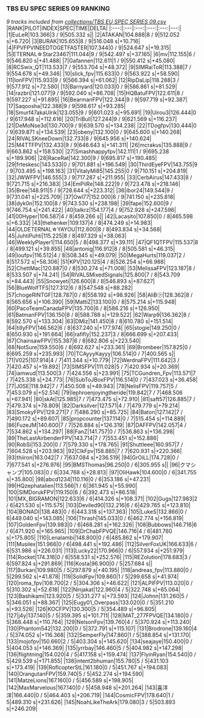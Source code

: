 ### TBS EU SPEC SERIES 09 RANKING
*9 tracks included from [collections/TBS EU SPEC SERIES 09.csv](/collections/TBS%20EU%20SPEC%20SERIES%2009.csv)*
|RANK|PILOT|INDEX|SPEC|TIME|DELTA|
|:---:|:---|:---:|:---:|:---:|---:|
|1|EuLeR|103.366|3 / 9|505.332 s||
|2|ATAKAN|104.888|8 / 9|512.052 s|+6.720|
|3|BURAK|105.655|8 / 9|516.048 s|+10.716|
|4|FPVFPVINEEDTOGETFASTER|107.344|0 / 9|524.647 s|+19.315|
|5|ETERNAL☆Star23467|111.044|9 / 9|542.497 s|+37.165|
|6|mv|112.155|6 / 9|546.820 s|+41.488|
|7|Gafannen|112.611|1 / 9|550.412 s|+45.080|
|8|RCSwix_QT|113.533|7 / 9|553.704 s|+48.372|
|9|SIMRaiToR|113.388|7 / 9|554.678 s|+49.346|
|10|slick_fpv|115.633|0 / 9|563.922 s|+58.590|
|11|IonFPV|115.933|9 / 9|566.394 s|+61.062|
|12|RipDaLip|118.288|3 / 9|577.912 s|+72.580|
|13|Barnyard|120.033|0 / 9|586.861 s|+81.529|
|14|razbri|121.077|9 / 9|592.040 s|+86.708|
|15|HQBatuFPV|122.611|8 / 9|597.227 s|+91.895|
|16|BearmanFPV|122.344|9 / 9|597.719 s|+92.387|
|17|Saqoosha|122.388|9 / 9|598.617 s|+93.285|
|18|Smurf47akaUlrik|123.055|9 / 9|601.023 s|+95.691|
|19|Uirou3|126.444|0 / 9|617.948 s|+112.616|
|20|TriBull|127.244|9 / 9|621.569 s|+116.237|
|21|DeMoNse3d|130.700|9 / 9|639.570 s|+134.238|
|22|TDogfpv|130.444|0 / 9|639.871 s|+134.539|
|23|obeny|132.100|0 / 9|645.600 s|+140.268|
|24|RIVALSKneeDown|132.733|8 / 9|645.956 s|+140.624|
|25|M4TTFPV|132.433|9 / 9|646.643 s|+141.311|
|26|mcrakus|135.888|9 / 9|663.862 s|+158.530|
|27|Smashhappyfpv|142.111|1 / 9|695.238 s|+189.906|
|28|RaceRat|142.300|9 / 9|695.817 s|+190.485|
|29|frteskesc|143.533|0 / 9|701.881 s|+196.549|
|30|ThirdEyeFPV|143.755|9 / 9|703.495 s|+198.163|
|31|VitalyMi85|145.255|0 / 9|710.151 s|+204.819|
|32|JWWFPV|146.555|3 / 9|717.287 s|+211.955|
|33|CerbAirus|147.433|8 / 9|721.715 s|+216.383|
|34|EmPiiRe|148.222|9 / 9|723.478 s|+218.146|
|35|Bree|148.911|5 / 9|728.644 s|+223.312|
|36|ibor24|149.544|9 / 9|731.041 s|+225.709|
|37|Owl77|152.000|6 / 9|741.150 s|+235.818|
|38|dyk0n|152.100|8 / 9|743.530 s|+238.198|
|39|fape|152.600|9 / 9|746.754 s|+241.422|
|40|talkrz|154.177|4 / 9|752.928 s|+247.596|
|41|00Hyper|106.587|4 / 8|459.266 s||
|42|Lacasito|107.850|0 / 8|465.598 s|+6.332|
|43|thehenker|109.137|4 / 8|474.249 s|+14.983|
|44|OLDETERNAL☆YAYOU|112.600|8 / 8|493.834 s|+34.568|
|45|JuhtiPuhti|115.225|8 / 8|497.329 s|+38.063|
|46|WeeklyPlayer1|114.650|5 / 8|498.377 s|+39.111|
|47|QF1QTFPV|115.537|8 / 8|499.121 s|+39.855|
|48|antonig|116.912|8 / 8|505.581 s|+46.315|
|49|loufpv|116.512|4 / 8|508.345 s|+49.079|
|50|MegaHurts|119.037|2 / 8|517.572 s|+58.306|
|51|KPV|120.125|4 / 8|526.254 s|+66.988|
|52|ChettMac|120.887|0 / 8|530.274 s|+71.008|
|53|MelissaFPV|123.187|8 / 8|533.507 s|+74.241|
|54|RIVALSMixedSignals|125.800|7 / 8|543.709 s|+84.443|
|55|Snowyeti|126.600|8 / 8|546.893 s|+87.627|
|56|BlueWolfTFS|127.312|6 / 8|547.548 s|+88.282|
|57|chogeRINTGF|128.787|0 / 8|558.192 s|+98.926|
|58|AliB㋡|128.362|8 / 8|565.656 s|+106.390|
|59|MattiZ|133.100|0 / 8|575.214 s|+115.948|
|60|PacoTeamCanadaFPV|135.700|6 / 8|586.216 s|+126.950|
|61|BatmanFPV|136.150|8 / 8|588.788 s|+129.522|
|62|Warp9|136.362|8 / 8|592.570 s|+133.304|
|63|DMiz|141.450|8 / 8|610.780 s|+151.514|
|64|tillyFPV|146.562|6 / 8|637.240 s|+177.974|
|65|stogie|149.250|0 / 8|650.930 s|+191.664|
|66|rafifly|152.237|3 / 8|666.699 s|+207.433|
|67|ChainsawFPV|155.387|6 / 8|682.806 s|+223.540|
|68|NotSure|159.550|6 / 8|692.627 s|+233.361|
|69|Brombeer|157.825|0 / 8|695.259 s|+235.993|
|70|TCAyyyKayyy|106.514|0 / 7|400.565 s||
|71|V025|107.914|4 / 7|411.344 s|+10.779|
|72|WerdnaFPV|111.642|3 / 7|420.457 s|+19.892|
|73|SIMSFPV|111.028|5 / 7|420.934 s|+20.369|
|74|iamwud|113.500|3 / 7|424.556 s|+23.991|
|75|TCGundren_Fpv|113.571|7 / 7|425.338 s|+24.773|
|76|SubToJBoxFPV|116.514|0 / 7|437.023 s|+36.458|
|77|J0SE|118.942|7 / 7|450.508 s|+49.943|
|78|NelisFPV|119.757|5 / 7|453.079 s|+52.514|
|79|lephroenjoyingtheride|119.842|7 / 7|468.506 s|+67.941|
|80|skAt|125.985|7 / 7|473.475 s|+72.910|
|81|saft57|126.885|7 / 7|479.374 s|+78.809|
|82|Darksilver|127.571|4 / 7|479.779 s|+79.214|
|83|SmokyFPV|129.271|7 / 7|486.290 s|+85.725|
|84|Baton|127.142|7 / 7|490.172 s|+89.607|
|85|propcounter|137.114|0 / 7|515.454 s|+114.889|
|86|FuzeJM|140.600|7 / 7|526.884 s|+126.319|
|87|DAFFPV|142.057|4 / 7|534.862 s|+134.297|
|88|FanZ|141.757|0 / 7|536.863 s|+136.298|
|89|TheLastAirbenderFPV|143.714|7 / 7|553.451 s|+152.886|
|90|RobSi|153.200|0 / 7|579.330 s|+178.765|
|91|Shuttleee|160.957|7 / 7|604.528 s|+203.963|
|92|ClkFpv|158.885|7 / 7|620.931 s|+220.366|
|93|thiiron|163.042|7 / 7|637.084 s|+236.519|
|94|GrOiLL|174.728|0 / 7|677.541 s|+276.976|
|95|BMSThomas|96.250|0 / 6|305.955 s||
|96|クマシャンプ|105.083|0 / 6|334.768 s|+28.813|
|97|OliHawk|104.600|0 / 6|341.755 s|+35.800|
|98|abcd1234|110.116|0 / 6|353.186 s|+47.231|
|99|HQzephatalien|113.566|1 / 6|361.945 s|+55.990|
|100|SIMDorukFPV|119.150|6 / 6|392.473 s|+86.518|
|101|MX_BIGRAMON|122.633|6 / 6|414.326 s|+108.371|
|102|Gugs|127.983|2 / 6|421.530 s|+115.575|
|103|Deviled90|132.216|6 / 6|429.765 s|+123.810|
|104|BONADI|138.483|0 / 6|443.318 s|+137.363|
|105|LukeS|132.866|0 / 6|449.040 s|+143.085|
|106|Thrash|145.033|0 / 6|462.774 s|+156.819|
|107|GoldenFpv|139.983|0 / 6|468.281 s|+162.326|
|108|Bubbows|146.716|6 / 6|471.920 s|+165.965|
|109|DrChabFPVQE|146.716|4 / 6|481.760 s|+175.805|
|110|Lenalambi|148.800|0 / 6|485.862 s|+179.907|
|111|Musilex|151.966|0 / 6|498.441 s|+192.486|
|112|SilverFoxUK|166.633|6 / 6|531.986 s|+226.031|
|113|Lucky22|170.966|0 / 6|557.934 s|+251.979|
|114|Rocket|174.316|0 / 6|558.531 s|+252.576|
|115|REZolution|178.683|3 / 6|597.824 s|+291.869|
|116|Kosta|96.900|0 / 5|257.684 s||
|117|Burkan|109.980|5 / 5|297.879 s|+40.195|
|118|andreas_fpv|113.880|0 / 5|299.562 s|+41.878|
|119|SolidFpv|109.860|1 / 5|299.658 s|+41.974|
|120|roma_fpv|108.700|2 / 5|304.306 s|+46.622|
|121|ALPIFPV|113.020|0 / 5|310.302 s|+52.618|
|122|Ninjakat|122.960|4 / 5|322.748 s|+65.064|
|123|Bashikami|123.920|5 / 5|331.277 s|+73.593|
|124|Johnn|131.260|5 / 5|346.051 s|+88.367|
|125|Eugy01_Overpass|133.020|0 / 5|351.210 s|+93.526|
|126|KOCFPV|130.300|5 / 5|354.489 s|+96.805|
|127|j4y|137.140|5 / 5|359.395 s|+101.711|
|128|MAT_277FPVQE|134.180|0 / 5|368.448 s|+110.764|
|129|NelsonFpv|139.760|4 / 5|370.924 s|+113.240|
|130|Phantom542|132.200|0 / 5|372.791 s|+115.107|
|131|Brodrone|139.160|4 / 5|374.052 s|+116.368|
|132|SemperFly|147.860|1 / 5|388.854 s|+131.170|
|133|mojofpv|150.660|2 / 5|403.304 s|+145.620|
|134|seajaye|150.400|0 / 5|404.053 s|+146.369|
|135|yrrbay|146.460|5 / 5|404.982 s|+147.298|
|136|flightning|154.020|4 / 5|417.158 s|+159.474|
|137|FlyinRyan|154.540|0 / 5|429.539 s|+171.855|
|138|intent2bhuman|155.780|5 / 5|431.103 s|+173.419|
|139|RoflcopterStL|161.180|0 / 5|451.767 s|+194.083|
|140|OrangutanFPV|159.740|5 / 5|452.274 s|+194.590|
|141|MatzeLions|167.160|0 / 5|456.589 s|+198.905|
|142|MaxMarvelous|167.140|0 / 5|458.948 s|+201.264|
|143|喜洋洋|166.440|0 / 5|464.403 s|+206.719|
|144|CosmicFPV|178.640|1 / 5|489.310 s|+231.626|
|145|NoahLikeTheArk|179.080|3 / 5|503.893 s|+246.209|
